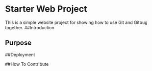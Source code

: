 # Starter Web Project

This is a simple website project for showing how to use Git and Gitbug together.
##Introduction
## Purpose
##Deployment

##How To Contribute